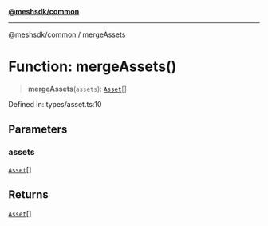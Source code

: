 [**@meshsdk/common**](../README.md)

***

[@meshsdk/common](../globals.md) / mergeAssets

# Function: mergeAssets()

> **mergeAssets**(`assets`): [`Asset`](../type-aliases/Asset.md)[]

Defined in: types/asset.ts:10

## Parameters

### assets

[`Asset`](../type-aliases/Asset.md)[]

## Returns

[`Asset`](../type-aliases/Asset.md)[]
